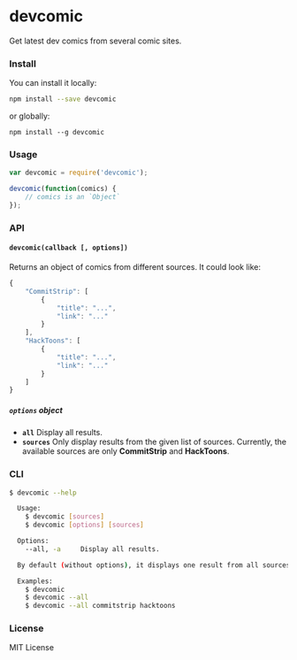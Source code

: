 devcomic
========

Get latest dev comics from several comic sites.


### Install

You can install it locally:

```bash
npm install --save devcomic
```

or globally:


```
npm install --g devcomic
```


### Usage

```javascript
var devcomic = require('devcomic');

devcomic(function(comics) {
    // comics is an `Object`
});
```


### API

#### `devcomic(callback [, options])`

Returns an object of comics from different sources. It could look like:

```javascript
{
    "CommitStrip": [
        {
            "title": "...",
            "link": "..."
        }
    ],
    "HackToons": [
        {
            "title": "...",
            "link": "..."
        }
    ]
}
```

##### `options` object

- **`all`** Display all results.
- **`sources`** Only display results from the given list of sources. Currently,
  the available sources are only **CommitStrip** and **HackToons**.


### CLI

```bash
$ devcomic --help

  Usage:
    $ devcomic [sources]
    $ devcomic [options] [sources]

  Options:
    --all, -a     Display all results.

  By default (without options), it displays one result from all sources.

  Examples:
    $ devcomic
    $ devcomic --all
    $ devcomic --all commitstrip hacktoons
```


### License

MIT License
